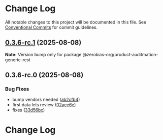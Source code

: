 # Change Log

All notable changes to this project will be documented in this file.
See [Conventional Commits](https://conventionalcommits.org) for commit guidelines.

## [0.3.6-rc.1](https://github.com/zerobias-org/product/compare/@zerobias-org/product-auditmation-generic-rest@0.3.6-rc.0...@zerobias-org/product-auditmation-generic-rest@0.3.6-rc.1) (2025-08-08)

**Note:** Version bump only for package @zerobias-org/product-auditmation-generic-rest





## 0.3.6-rc.0 (2025-08-08)


### Bug Fixes

* bump vendors needed ([ab2cfb4](https://github.com/zerobias-org/product/commit/ab2cfb4a9cf2e3008e08b068f98011fec096c932))
* first data lets review ([02aee6e](https://github.com/zerobias-org/product/commit/02aee6e8c4f11675de7c63a00f4c8254a67a4dd7))
* fixes ([33d56bc](https://github.com/zerobias-org/product/commit/33d56bcaedf3fa5e3939a33c0fb57eda53539d05))





# Change Log
